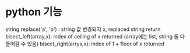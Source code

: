 # python 기능
string.replace('a', 'b') : string 값 변경되지 x, replaced string return
bisect_left(array,x): index of ceiling of x returned  (array에는 list, string 둘 다 들어갈 수 있음)
bisect_right(arrys,x): index of 1 + floor of x returned
